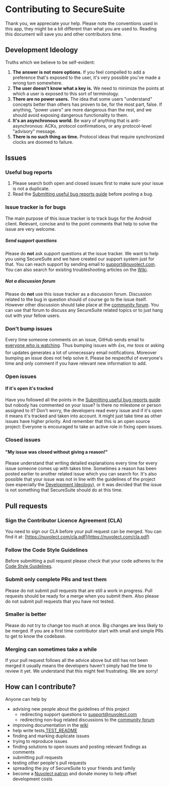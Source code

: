 # Contributing to SecureSuite  

Thank you, we appreciate your help. Please note the conventions used in this app,
they might be a bit different than what you are used to.
Reading this document will save you and other contributors time.


## Development Ideology

Truths which we believe to be self-evident:

1. **The answer is not more options.**  If you feel compelled to add a preference that's exposed to 
the user, it's very possible you've made a wrong turn somewhere.
1. **The user doesn't know what a key is.**  We need to minimize the points at which a user is 
exposed to this sort of terminology.
1. **There are no power users.** The idea that some users "understand" concepts better than others 
has proven to be, for the most part, false. If anything, "power users" are more dangerous than the rest, 
and we should avoid exposing dangerous functionality to them.
1. **It's an asynchronous world.**  Be wary of anything that is anti-asynchronous: ACKs, protocol 
confirmations, or any protocol-level "advisory" message.
1. **There is no such thing as time.** Protocol ideas that require synchronized clocks are doomed to failure.


## Issues

### Useful bug reports
1. Please search both open and closed issues first to make sure your issue is not a duplicate.
1. Read the [Submitting useful bug reports guide](https://github.com/Nuvolect/SecureSuite-Android/wiki/Submitting-useful-bug-reports)<!-- @IGNORE PREVIOUS: link --> before posting a bug.

### Issue tracker is for bugs
The main purpose of this issue tracker is to track bugs for the Android client. 
Relevant, concise and to the point comments that help to solve the issue are very welcome.

##### Send support questions
Please do **not** ask support questions at the issue tracker. We want to help you using SecureSuite 
and we have created our support system just for that. You can reach support by sending email to 
support@nuvolect.com. You can also search for existing troubleshooting articles on the 
[Wiki](https://github.com/Nuvolect/SecureSuite-Android/wiki)<!-- @IGNORE PREVIOUS: link -->.

##### Not a discussion forum
Please do **not** use this issue tracker as a discussion forum. Discussion related to the bug in 
question should of course go to the issue itself. However other discussion should take place at 
the [community forum](https://nuvolect.freeforums.net/). You can use that forum to 
discuss any SecureSuite related topics or to just hang out with your fellow users.

### Don't bump issues
Every time someone comments on an issue, GitHub sends email to [everyone who is watching](https://github.com/Nuvolect/SecureSuite-Android/watchers). 
Thus bumping issues with :+1:s, _me toos_ or asking for updates generates a lot of unnecessary email 
notifications. Moreover bumping an issue does not help solve it. Please be respectful of everyone's 
time and only comment if you have relevant new information to add.

### Open issues

#### If it's open it's tracked
Have you followed all the points in the [Submitting useful bug reports guide](https://github.com/Nuvolect/SecureSuite-Android/wiki/Submitting-useful-bug-reports)<!-- @IGNORE PREVIOUS: link -->
but nobody has commented on your issue? Is there no milestone or person assigned to it? Don't worry, 
the developers read every issue and if it's open it means it's tracked and taken into account. 
It might just take time as other issues have higher priority. And remember that this is an open 
source project: Everyone is encouraged to take an active role in fixing open issues.

### Closed issues

#### "My issue was closed without giving a reason!"
Please understand that writing detailed explanations every time for every issue someone comes up 
with takes time. Sometimes a reason has been posted earlier to another related issue which you can 
search for. It's also possible that your issue was not in line with the guidelines of the project 
(see especially the [Development Ideology](https://github.com/Nuvolect/SecureSuite-Android/blob/master/CONTRIBUTING.md#development-ideology)), 
or it was decided that the issue is not something that SecureSuite should do at this time.


## Pull requests

### Sign the Contributor Licence Agreement (CLA)
You need to sign our CLA before your pull request can be merged. You can find it at: 
[https://nuvolect.com/cla.pdf](https://nuvolect.com/cla.pdf)

### Follow the Code Style Guidelines
Before submitting a pull request please check that your code adheres to the [Code Style Guidelines](https://github.com/Nuvolect/SecureSuite-Android/wiki/Code-Style-Guidelines)<!-- @IGNORE PREVIOUS: link -->.

### Submit only complete PRs and test them
Please do not submit pull requests that are still a work in progress. Pull requests should be ready 
for a merge when you submit them. Also please do not submit pull requests that you have not tested.

### Smaller is better
Please do not try to change too much at once. Big changes are less likely to be merged. If you are a 
first time contributor start with small and simple PRs to get to know the codebase.

### Merging can sometimes take a while
If your pull request follows all the advice above but still has not been merged it usually means the 
developers haven't simply had the time to review it yet. We understand that this might feel frustrating. 
We are sorry!


## How can I contribute?
Anyone can help by
- advising new people about the guidelines of this project
   - redirecting support questions to support@nuvolect.com
   - redirecting non-bug related discussions to the [community forum](https://nuvolect.freeforums.net)
- improving documentation in the [wiki](https://github.com/Nuvolect/SecureSuite-Android/wiki)<!-- @IGNORE PREVIOUS: link -->
- help write tests,[TEST_README](SecureSuite/src/androidTest/java/com/nuvolect/securesuite/TEST_README.md)
- finding and marking duplicate issues
- trying to reproduce issues
- finding solutions to open issues and posting relevant findings as comments
- submitting pull requests
- testing other people's pull requests
- spreading the joy of SecureSuite to your friends and family
- become a [Nuvolect patron](https://nuvolect.com/donate/) and donate money to help offset development costs

